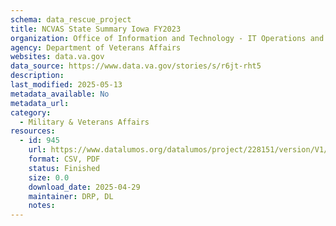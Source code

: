 ```yaml
---
schema: data_rescue_project 
title: NCVAS State Summary Iowa FY2023
organization: Office of Information and Technology - IT Operations and Services (ITOPS)
agency: Department of Veterans Affairs
websites: data.va.gov
data_source: https://www.data.va.gov/stories/s/r6jt-rht5
description: 
last_modified: 2025-05-13
metadata_available: No
metadata_url: 
category:
  - Military & Veterans Affairs 
resources:
  - id: 945
    url: https://www.datalumos.org/datalumos/project/228151/version/V1/view
    format: CSV, PDF
    status: Finished
    size: 0.0
    download_date: 2025-04-29
    maintainer: DRP, DL
    notes: 
---
```

